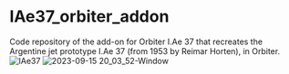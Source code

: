 # IAe37_orbiter_addon
Code repository of the add-on for Orbiter I.Ae 37 that recreates the Argentine jet prototype I.Ae 37 (from 1953 by Reimar Horten), in Orbiter.
![IAe37](https://github.com/MatiasSaibene/IAe37_orbiter_addon/assets/141702554/cbda4fab-ba17-469c-ae54-c30696970270)
![2023-09-15 20_03_52-Window](https://github.com/MatiasSaibene/IAe37_orbiter_addon/assets/141702554/5e982e3e-f001-468f-95ff-27d34e3b9b5d)
